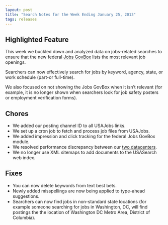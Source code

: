 ```yaml
---
layout: post
title: "Search Notes for the Week Ending January 25, 2013"
tags: releases
---
```

<h2>Highlighted Feature</h2>
<p>This week we buckled down and analyzed data on jobs-related searches to ensure that the new federal <a href="/manual/govbox-jobs.html">Jobs GovBox</a> lists the <span>most relevant </span><span>job openings. </span></p>
<p>Searchers can now effectively search for jobs by keyword, agency, state, or work schedule (part-or full-time).</p>
<p>We also focused on not showing the Jobs GovBox when it isn&#8217;t relevant (for example, it is no longer shown when searchers look for job safety posters or employment verification forms).</p>
<h2>Chores</h2>
<ul><li><span>We added our posting channel ID to all USAJobs links.</span></li>
<li><span>We set up a cron job to fetch and process job files from USAJobs.</span></li>
<li><span>We added impression and click tracking for the federal Jobs GovBox module.</span></li>
<li><span>We resolved performance discrepancy between our <a href="/blog/search-notes-for-the-week-ending-october-19-2012.html">two datacenters</a>.</span></li>
<li><span>We no longer use XML sitemaps to add documents to the USASearch web index.</span></li>
</ul><h2>Fixes</h2>
<ul><li><span>You can now delete keywords from text best bets.</span></li>
<li><span>Newly added misspellings are now being applied to type-ahead suggestions.</span></li>
<li><span><span>Searchers can now find jobs in non-standard state locations (for example someone searching for jobs in Washington, DC, will find postings the the location of Washington DC Metro Area, District of Columbia)</span><span>.</span></span></li>
</ul>
